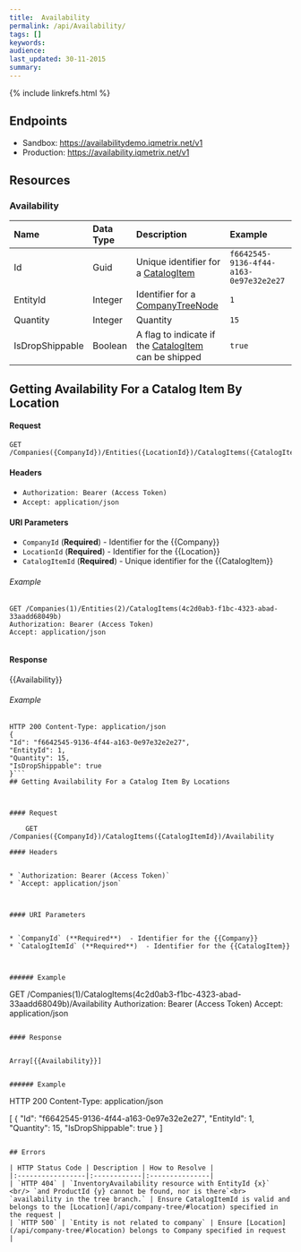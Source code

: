 ```yaml
---
title:  Availability
permalink: /api/Availability/
tags: []
keywords: 
audience: 
last_updated: 30-11-2015
summary: 
---
```

{% include linkrefs.html %}



## Endpoints

* Sandbox: <a href="https://availabilitydemo.iqmetrix.net/v1">https://availabilitydemo.iqmetrix.net/v1</a>
* Production: <a href="https://availability.iqmetrix.net/v1">https://availability.iqmetrix.net/v1</a>

## Resources

### Availability

| Name | Data Type | Description | Example |
|:-----|:----------|:------------|:--------|
| Id | Guid | Unique identifier for a [CatalogItem](/api/catalog/#catalogitem) | `f6642545-9136-4f44-a163-0e97e32e2e27` |
| EntityId | Integer | Identifier for a [CompanyTreeNode](/api/company-tree/#companytreenode) | `1` |
| Quantity | Integer | Quantity | `15` |
| IsDropShippable | Boolean | A flag to indicate if the [CatalogItem](/api/catalog/#catalogitem) can be shipped | `true` |





## Getting Availability For a Catalog Item By Location



#### Request

    GET /Companies({CompanyId})/Entities({LocationId})/CatalogItems({CatalogItemId})

#### Headers


* `Authorization: Bearer (Access Token)`
* `Accept: application/json`



#### URI Parameters


* `CompanyId` (**Required**)  - Identifier for the {{Company}} 
* `LocationId` (**Required**)  - Identifier for the {{Location}} 
* `CatalogItemId` (**Required**)  - Unique identifier for the {{CatalogItem}} 



###### Example

```
GET /Companies(1)/Entities(2)/CatalogItems(4c2d0ab3-f1bc-4323-abad-33aadd68049b)
Authorization: Bearer (Access Token)
Accept: application/json


```

#### Response


{{Availability}}


###### Example

```
HTTP 200 Content-Type: application/json
{
"Id": "f6642545-9136-4f44-a163-0e97e32e2e27",
"EntityId": 1,
"Quantity": 15,
"IsDropShippable": true
}```
## Getting Availability For a Catalog Item By Locations



#### Request

    GET /Companies({CompanyId})/CatalogItems({CatalogItemId})/Availability

#### Headers


* `Authorization: Bearer (Access Token)`
* `Accept: application/json`



#### URI Parameters


* `CompanyId` (**Required**)  - Identifier for the {{Company}} 
* `CatalogItemId` (**Required**)  - Identifier for the {{CatalogItem}} 



###### Example

```
GET /Companies(1)/CatalogItems(4c2d0ab3-f1bc-4323-abad-33aadd68049b)/Availability
Authorization: Bearer (Access Token)
Accept: application/json


```

#### Response


Array[{{Availability}}]


###### Example

```
HTTP 200 Content-Type: application/json

[
{
"Id": "f6642545-9136-4f44-a163-0e97e32e2e27",
"EntityId": 1,
"Quantity": 15,
"IsDropShippable": true
}
]
```

## Errors

| HTTP Status Code | Description | How to Resolve |
|:-----------------|:------------|:---------------|
| `HTTP 404` | `InventoryAvailability resource with EntityId {x}` <br/> `and ProductId {y} cannot be found, nor is there`<br> `availability in the tree branch.` | Ensure CatalogItemId is valid and belongs to the [Location](/api/company-tree/#location) specified in the request |
| `HTTP 500` | `Entity is not related to company` | Ensure [Location](/api/company-tree/#location) belongs to Company specified in request |  

